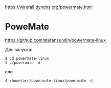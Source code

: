 https://wirefall.dyndns.org/powermate.html

# PoweMate

https://github.com/stefansundin/powermate-linux

Для запуска:

```
$ cd powermate-linux
$ ./powermate -d
```

или

```
$ /home/orr/powermate-linux/powermate -d
```
